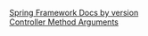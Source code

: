 [Spring Framework Docs by version](https://docs.spring.io/spring-framework/docs/)  
[Controller Method Arguments](https://docs.spring.io/spring-framework/reference/web/webmvc/mvc-controller/ann-methods/arguments.html)  
